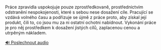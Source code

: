 
Práce zpravidla uspokojuje pouze zprostředkovaně, prostřednictvím odstranění nespokojenosti, které s sebou nese dosažení cíle. Pracující se vzdává volného času a podřizuje se újmě z práce proto, aby získal její produkt, čili to, co jsou mu za ni ostatní ochotni nabídnout. Vykonání práce je pro něj prostředkem k dosažení jistých cílů, zaplacenou cenou a utrpěným nákladem.

[🔊 Poslechnout audio](/data/7-paragraphs/audio/chapter_33/para_003-Prce-zpravidla-uspokojuje-pouze-zprostedkovan.mp3)
